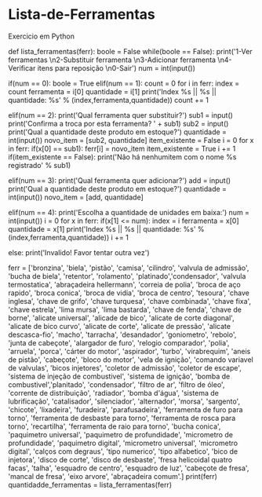 # Lista-de-Ferramentas
Exercicio em Python

def lista_ferramentas(ferr):
boole = False
while(boole == False):
print('1-Ver ferramentas \n2-Substituir ferramenta \n3-Adicionar ferramenta \n4-Verificar itens para reposição \n0-Sair')
num = int(input())

if(num == 0):
boole = True
elif(num == 1):
count = 0
for i in ferr:
index = count
ferramenta = i[0]
quantidade = i[1]
print('Index %s || %s || quantidade: %s' % (index,ferramenta,quantidade))
count += 1

elif(num == 2):
print('Qual ferramenta quer substituir?')
sub1 = input()
print('Confirma a troca por esta ferramenta? ' + sub1)
sub2 = input()
print('Qual a quantidade deste produto em estoque?')
quantidade = int(input())
novo_item = [sub2, quantidade]
item_existente = False
i = 0
for x in ferr:
if(x[0] == sub1):
ferr[i] = novo_item
item_existente = True
i += 1
if(item_existente == False):
print('Não há nenhumitem com o nome %s registrado' % sub1)

elif(num == 3):
print('Qual ferramenta quer adicionar?')
add = input()
print('Qual a quantidade deste produto em estoque?')
quantidade = int(input())
novo_item = [add, quantidade]

elif(num == 4):
print('Escolha a quantidade de unidades em baixa:')
num = int(input())
i = 0
for x in ferr:
if(x[1] <= num):
index = i
ferramenta = x[0]
quantidade = x[1]
print('Index %s || %s || quantidade: %s' % (index,ferramenta,quantidade))
i += 1

else:
print('Invalido! Favor tentar outra vez')


ferr = ['bronzina', 'biela', 'pistão', 'camisa', 'cilindro', 'valvula de admissão', 'bucha de biela', 'retentor', 'rolamento', 'platinado','condensador', 'valvula termostatica', 'abraçadeira hellermann', 'correia de polia', 'broca de aço rapido', 'broca conica', 'broca de vidia', 'broca de centro', 'tesoura', 'chave inglesa', 'chave de grifo', 'chave turquesa', 'chave combinada', 'chave fixa', 'chave estrela', 'lima mursa', 'lima bastarda', 'chave de fenda', 'chave de borne', 'alicate universal', 'alicade de bico', 'alicate de corte diagonal', 'alicate de bico curvo', 'alicate de corte', 'alicate de pressão', 'alicate descasca-fio', 'macho', 'tarracha', 'desandador', 'goniometro', 'rebolo', 'junta de cabeçote', 'alargador de furo', 'relogio comparador', 'polia', 'arruela', 'porca', 'cárter do motor', 'aspirador', 'turbo', 'virabrequim', 'aneis de pistão', 'cabeçote', 'bloco do motor', 'vela de ignição', 'comando variavel de valvulas', 'bicos injetores', 'coletor de admissão', 'coletor de escape', 'sistema de injeção de combustivel', 'sistema de ignição', 'bomba de combustivel','planitado', 'condensador', 'filtro de ar', 'filtro de óleo', 'corrente de distribuição', 'radiador', 'bomba d'água', 'sistema de lubrificação', 'catalisador', 'silenciador', 'alternador', 'morsa', 'sargento', 'chicote', 'lixadeira', 'furadeira', 'parafusadeira', 'ferramenta de furo para torno', 'ferramenta de desbaste para torno', 'ferramenta de rosca para torno', 'recartilha', 'ferramenta de raio para torno', 'bucha conica', 'paquimetro universal', 'paquimetro de profundidade', 'micrometro de profundidade', 'paquimetro digital', 'micrometro universal', 'micrometro digital', 'calços com degraus', 'tipo numerico', 'tipo alfabetico', 'bico de injetora', 'disco de corte', 'disco de desbaste', 'fresa helicoidal quatro facas', 'talha', 'esquadro de centro', 'esquadro de luz', 'cabeçote de fresa', 'mancal de fresa', 'eixo arvore', 'abraçadeira comum'.]
print(ferr)
quantidadde_ferramentas = lista_ferramentas(ferr)
